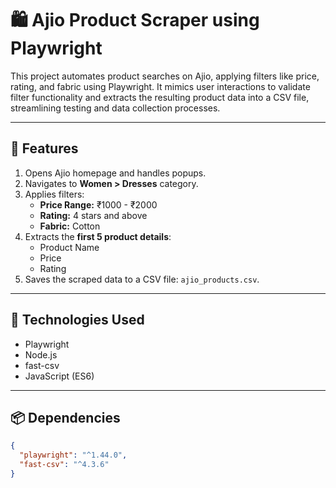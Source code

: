 # 🛍️ Ajio Product Scraper using Playwright

This project automates product searches on Ajio, applying filters like price, rating, and fabric using Playwright. It mimics user interactions to validate filter functionality and extracts the resulting product data into a CSV file, streamlining testing and data collection processes.

---

## 📸 Features

1. Opens Ajio homepage and handles popups.  
2. Navigates to **Women > Dresses** category.  
3. Applies filters:
   - **Price Range:** ₹1000 - ₹2000  
   - **Rating:** 4 stars and above  
   - **Fabric:** Cotton  
4. Extracts the **first 5 product details**:
   - Product Name  
   - Price  
   - Rating  
5. Saves the scraped data to a CSV file: `ajio_products.csv`.

---

## 🚀 Technologies Used

- Playwright  
- Node.js  
- fast-csv  
- JavaScript (ES6)

---

## 📦 Dependencies

```json
{
  "playwright": "^1.44.0",
  "fast-csv": "^4.3.6"
}
